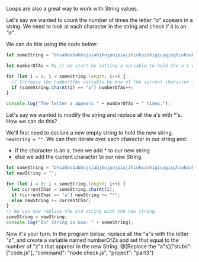Loops are also a great way to work with String values.

Let's say we wanted to count the number of times the letter _"a"_ appears in a string. We need to look at each character in the string and check if it is an _"a"_.

We can do this using the code below:

```javascript runnable
let someString = "bhsabbsbabbsjsjabjkojpojpiajihiohsiohigiuygisghiohoah";

let numberOfAs = 0; // we start by setting a variable to hold the a's we count.

for (let i = 0; i < someString.length; i++) {
  // Increase the numberOfAs variable by one of the current character is "a"
  if (someString.charAt(i) == "a") numberOfAs++;
}

console.log("The letter a appears " + numberOfAs + " times.");
```

Let's say we wanted to modify the string and replace all the a's with \*'s. How we can do this?

We'll first need to declare a new empty string to hold the new string. `newString = ""`.
We can then iterate over each character in our string and:

- If the character is an a, then we add \* to our new string
- else we add the current character to our new String.

```javascript runnable
let someString = "bhsabbsbabbsjsjabjkojpojpiajihiohsiohigiuygisghiohoah";
let newString = "";

for (let i = 0; i < someString.length; i++) {
  let currentChar = someString.charAt(i);
  if (currentChar == "a") newString += "*";
  else newString += currentChar;
}
// We can now replace the old string with the new string.
someString = newString;
console.log("Our String is now: " + someString);
```

Now it's your turn.
In the program below, replace all the "a"s with the letter "z", and create a variable named numberOfZs and set that equal to the number of "z"s that apprear in the new String.
@[Replace the "a"s]("stubs": ["code.js"], "command": "node check.js", "project": "part3")
